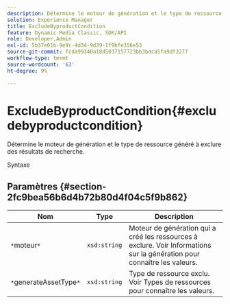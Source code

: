 ```yaml
---
description: Détermine le moteur de génération et le type de ressource généré à exclure des résultats de recherche.
solution: Experience Manager
title: ExcludeByproductCondition
feature: Dynamic Media Classic, SDK/API
role: Developer,Admin
exl-id: 5b37e01b-9e9c-4d34-9d39-1f9bfe356e53
source-git-commit: fcda99340a18d5037157723bb3bdca5fa9df3277
workflow-type: tm+mt
source-wordcount: '63'
ht-degree: 9%

---
```


# ExcludeByproductCondition{#excludebyproductcondition}

Détermine le moteur de génération et le type de ressource généré à exclure des résultats de recherche.

Syntaxe

## Paramètres {#section-2fc9bea56b6d4b72b80d4f04c5f9b862}

| Nom | Type | Description |
|---|---|---|
| `*`moteur`*` | `xsd:string` | Moteur de génération qui a créé les ressources à exclure. Voir Informations sur la génération pour connaître les valeurs. |
| `*`generateAssetType`*` | `xsd:string` | Type de ressource exclu. Voir Types de ressources pour connaître les valeurs. |
